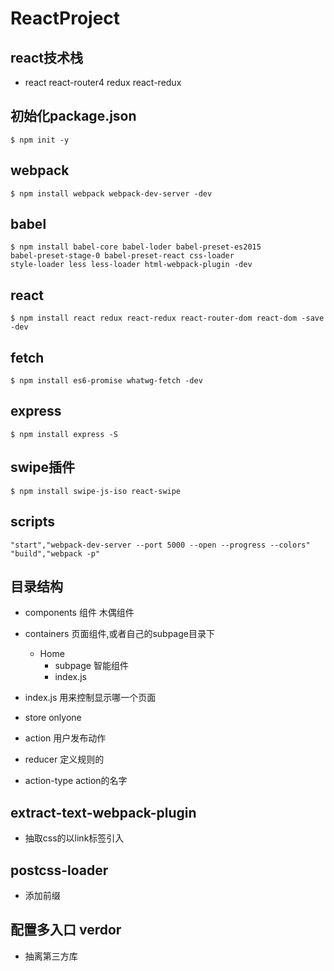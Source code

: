 # ReactProject
## react技术栈
- react react-router4 redux react-redux

## 初始化package.json
````
$ npm init -y
````
## webpack
```
$ npm install webpack webpack-dev-server -dev
```
## babel
````
$ npm install babel-core babel-loder babel-preset-es2015
babel-preset-stage-0 babel-preset-react css-loader
style-loader less less-loader html-webpack-plugin -dev
````
## react
````
$ npm install react redux react-redux react-router-dom react-dom -save -dev
````
## fetch
````
$ npm install es6-promise whatwg-fetch -dev
````
## express
````
$ npm install express -S
````
## swipe插件
````
$ npm install swipe-js-iso react-swipe
````
## scripts
````
"start","webpack-dev-server --port 5000 --open --progress --colors"
"build","webpack -p"
````
## 目录结构
- components 组件  木偶组件
- containers 页面组件,或者自己的subpage目录下
   - Home
      - subpage  智能组件
      - index.js
- index.js  用来控制显示哪一个页面


- store onlyone
- action 用户发布动作
- reducer 定义规则的
- action-type action的名字

## extract-text-webpack-plugin
- 抽取css的以link标签引入

## postcss-loader
- 添加前缀

## 配置多入口 verdor
- 抽离第三方库